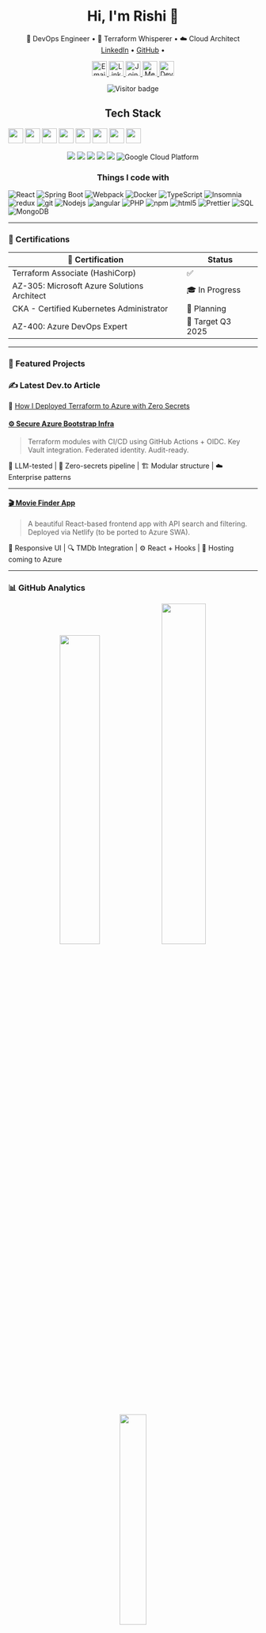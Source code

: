 <h1 align="center">Hi, I'm Rishi 👋</h1>
<p align="center">
  🚀 DevOps Engineer • 🧱 Terraform Whisperer • ☁️ Cloud Architect <br/>
  <a href="https://www.linkedin.com/in/rishi-raj/">LinkedIn</a> •
  <a href="https://github.com/rraj7">GitHub</a> • 
 <p align="center">
  <a href="mailto:rishiraj3107@gmail.com" target="_blank">
    <img src="https://cdn.jsdelivr.net/gh/devicons/devicon/icons/google/google-original.svg" height="30" alt="Email" />
  </a>
  <a href="https://www.linkedin.com/in/rishiraj31/" target="_blank">
    <img src="https://cdn.jsdelivr.net/gh/devicons/devicon/icons/linkedin/linkedin-original.svg" height="30" alt="LinkedIn" />
  </a>
  <a href="https://discord.gg/mythicalpanda7" target="_blank">
    <img src="https://cdn.jsdelivr.net/npm/simple-icons@v9/icons/discord.svg" height="30" alt="Join Discord Server" />
  </a>
  <a href="https://medium.com/@rishiraj3107" target="_blank">
    <img src="https://cdn.jsdelivr.net/npm/simple-icons@v9/icons/medium.svg" height="30" alt="Medium Blog" />
  </a>
  <a href="https://dev.to/rishiraj3107" target="_blank">
  <img src="https://cdn.jsdelivr.net/npm/simple-icons@v9/icons/devdotto.svg" height="30" alt="Dev.to Profile" />
</a>
</p>
</p>

<p align="center">
  <img src="https://komarev.com/ghpvc/?username=rraj7&label=Visitors&color=blueviolet&style=flat-square" alt="Visitor badge" />
</p>


<p align="center">
    <h2 align="center">Tech Stack </h2>
    <img src="https://cdn.jsdelivr.net/gh/devicons/devicon/icons/azure/azure-original.svg" height="30" />
    <img src="https://cdn.jsdelivr.net/gh/devicons/devicon/icons/terraform/terraform-original.svg" height="30" />
    <img src="https://cdn.jsdelivr.net/gh/devicons/devicon/icons/github/github-original.svg" height="30" />
    <img src="https://cdn.jsdelivr.net/gh/devicons/devicon/icons/docker/docker-original.svg" height="30" />
    <img src="https://cdn.jsdelivr.net/gh/devicons/devicon/icons/kubernetes/kubernetes-plain.svg" height="30" />
    <img src="https://cdn.jsdelivr.net/gh/devicons/devicon/icons/python/python-original.svg" height="30" />
    <img src="https://cdn.jsdelivr.net/gh/devicons/devicon/icons/bash/bash-original.svg" height="30" />
    <img src="https://cdn.jsdelivr.net/gh/devicons/devicon/icons/javascript/javascript-original.svg" height="30" />
</p>

<p align="center">
  <img src="https://img.shields.io/badge/Azure-Cloud-blue?logo=microsoftazure&style=flat-square"/>
  <img src="https://img.shields.io/badge/Terraform-IaC-623CE4?logo=terraform&logoColor=white&style=flat-square"/>
  <img src="https://img.shields.io/badge/GitHub%20Actions-CI/CD-2088FF?logo=githubactions&style=flat-square"/>
  <img src="https://img.shields.io/badge/OIDC-Auth-Red?logo=openid&style=flat-square"/>
  <img src="https://img.shields.io/badge/Kubernetes-DevOps-blue?logo=kubernetes&style=flat-square"/>
  <img alt="Google Cloud Platform" src="https://img.shields.io/badge/-Google_Cloud_Platform-1a73e8?style=flat-square&logo=google-cloud&logoColor=white" />
</p>

<p align="center">
    <h3 align="center">Things I code with</h3> 
    <img alt="React" src="https://img.shields.io/badge/-React-45b8d8?style=flat-square&logo=react&logoColor=white" />
    <img alt="Spring Boot" src="https://img.shields.io/badge/-SpringBoot-6DB33F?style=flat-square&logo=springboot&logoColor=white" />
    <img alt="Webpack" src="https://img.shields.io/badge/-Webpack-8DD6F9?style=flat-square&logo=webpack&logoColor=white" /> 
    <img alt="Docker" src="https://img.shields.io/badge/-Docker-46a2f1?style=flat-square&logo=docker&logoColor=white" />
    <img alt="TypeScript" src="https://img.shields.io/badge/-TypeScript-007ACC?style=flat-square&logo=typescript&logoColor=white" />
    <img alt="Insomnia" src="https://img.shields.io/badge/-Insomnia-5849BE?style=flat-square&logo=insomnia&logoColor=white" />
    <img alt="redux" src="https://img.shields.io/badge/-Redux-764ABC?style=flat-square&logo=redux&logoColor=white" />  
    <img alt="git" src="https://img.shields.io/badge/-Git-F05032?style=flat-square&logo=git&logoColor=white" />
    <img alt="Nodejs" src="https://img.shields.io/badge/-Nodejs-43853d?style=flat-square&logo=Node.js&logoColor=white" />
    <img alt="angular" src="https://img.shields.io/badge/-Angular-DD0031?style=flat-square&logo=angular&logoColor=white" />
    <img alt="PHP" src="https://img.shields.io/badge/php-PHP-blue?style=flat-square&logo=php&logoColor=white" />
    <img alt="npm" src="https://img.shields.io/badge/-NPM-CB3837?style=flat-square&logo=npm&logoColor=white" />
    <img alt="html5" src="https://img.shields.io/badge/-HTML5-E34F26?style=flat-square&logo=html5&logoColor=white" />
    <img alt="Prettier" src="https://img.shields.io/badge/-Prettier-F7B93E?style=flat-square&logo=prettier&logoColor=white" />
    <img alt="SQL" src="https://img.shields.io/badge/sql-SQL-red?style=flat-square&logo=sql&logoColor=white" />
    <img alt="MongoDB" src="https://img.shields.io/badge/-MongoDB-13aa52?style=flat-square&logo=mongodb&logoColor=white" />
</p>

---

### 🔐 Certifications

| 🏅 Certification                         | Status         |
| ---------------------------------------- | -------------- |
| Terraform Associate (HashiCorp)          | ✅             |
| AZ-305: Microsoft Azure Solutions Architect     | 🎓 In Progress |
| CKA - Certified Kubernetes Administrator | 🚧 Planning    |
| AZ-400: Azure DevOps Expert              | 🧠 Target Q3 2025 |

---

### 🚀 Featured Projects

### ✍️ Latest Dev.to Article
📰 [How I Deployed Terraform to Azure with Zero Secrets](https://dev.to/rishiraj3107/using-only-ai-to-debug-terraform-a-case-study-of-how-good-is-openai-at-debugging-3d82)

#### [⚙️ Secure Azure Bootstrap Infra](https://github.com/rraj7/azure-bootstrap-infra)

> Terraform modules with CI/CD using GitHub Actions + OIDC. Key Vault integration. Federated identity. Audit-ready.

🧠 LLM-tested | 🔐 Zero-secrets pipeline | 🏗️ Modular structure | ☁️ Enterprise patterns


---

#### [🎬 Movie Finder App](https://rishi-movies-finder.netlify.app)

> A beautiful React-based frontend app with API search and filtering. Deployed via Netlify (to be ported to Azure SWA).

🧪 Responsive UI | 🔍 TMDb Integration | ⚙️ React + Hooks | 🚀 Hosting coming to Azure

---

### 📊 GitHub Analytics

<p align="center">
  <img src="https://github-readme-stats.vercel.app/api?username=rraj7&show_icons=true&theme=tokyonight&hide_border=true" width="40%" />
  <img src="https://github-readme-streak-stats.herokuapp.com/?user=rraj7&theme=tokyonight&hide_border=true" width="42%" />
  <img src="https://github-readme-stats.vercel.app/api/top-langs/?username=rraj7&layout=compact&theme=tokyonight&hide_border=true" width="33%" />
</p>

<!-- <p align="center">
  
</p> -->

---

### 🧠 Blogs & Case Studies (Coming Soon)

- 📜 _LLM vs Human: Who Wins Terraform Debugging?_
- 📜 _From Zero to OIDC Hero: Secure GitHub Actions on Azure_
- 📜 _Building Enterprise-Grade Terraform Pipelines That Don’t Suck_

---

### 💬 DevOps Values I Live By

```txt
# Automation is empathy.
# Secure-by-default is non-negotiable.
# Documentation is as important as your .tf file.
# GitHub Actions are pipelines — not places to put logic.
```

---

### 🤖 AI vs Human: Debugging the Key Vault

> Sometimes even LLMs get stumped.  
> This case study explores how human curiosity and context outperformed AI in debugging complex Terraform issues.  
> _Full story on [LinkedIn](https://linkedin.com/in/rishiraj31)_

![LLM Debug](https://medium.com/@rishiraj3107/using-only-ai-to-debug-terraform-a-case-study-of-how-good-is-ai-at-debugging-c9438916e398)

---

### 🧩 Want to Collaborate?

I'm open to:

-  <img src="https://cdn.jsdelivr.net/gh/devicons/devicon/icons/azure/azure-original.svg" height="15" /> Azure Cloud Architecture 
- 🛠️ Infra blog collabs
- 📦 OSS Terraform modules
- 🛡️ Azure security design
- 🧑‍🏫 Mentorship or speaking invites

📫 [Email](mailto:rishiraj3107@gmail.com) • 🧠 [GitHub](https://github.com/rraj7) • 🌐 [LinkedIn](https://linkedin.com/in/rishiraj31)

---

> _"Terraform isn't magic. But it feels like it when your CI/CD pipeline just works."_ ⚙️

---
